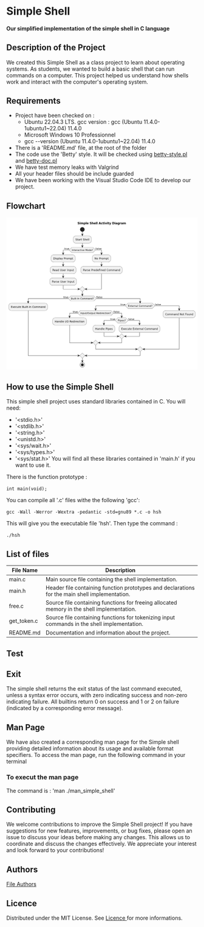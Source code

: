 # Simple Shell
#### Our simplified implementation of the simple shell in C language

## Description of the Project
We created this Simple Shell as a class project to learn about operating systems. As students, we wanted to build a basic shell that can run commands on a computer. This project helped us understand how shells work and interact with the computer's operating system.


## Requirements
* Project have been checked on :
    - Ubuntu 22.04.3 LTS. gcc version : gcc (Ubuntu 11.4.0-1ubuntu1~22.04) 11.4.0
    - Microsoft Windows 10 Professionnel
    - gcc --version (Ubuntu 11.4.0-1ubuntu1~22.04) 11.4.0
* There is a 'README.md' file, at the root of the folder
* The code use the 'Betty' style. It will be checked using [betty-style.pl](https://github.com/hs-hq/Betty/blob/main/betty-style.pl) and [betty-doc.pl](https://github.com/hs-hq/Betty/blob/main/betty-doc.pl)
* We have test memory leaks with Valgrind
* All your header files should be include guarded
* We have been working with the Visual Studio Code IDE to develop our project.

## Flowchart
<img src="diagram.png" alt= "Activity Diagram">

## How to use the Simple Shell

This simple shell project uses standard libraries contained in C. You will need:
- '<stdio.h>'
- '<stdlib.h>'
- '<string.h>'
- '<unistd.h>'
- '<sys/wait.h>'
- '<sys/types.h>'
- '<sys/stat.h>'
You will find all these libraries contained in 'main.h' if you want to use it.

There is the function prototype :
```
int main(void);
```

You can compile all '.c' files withe the following 'gcc':
```
gcc -Wall -Werror -Wextra -pedantic -std=gnu89 *.c -o hsh
```
This will give you the executable file 'hsh'.
Then type the command :
```
./hsh
```

## List of files
<table>
    <thead>
        <tr>
            <th>File Name</th>
            <th>Description</th>
        </tr>
    </thead>
    <tbody>
        <tr>
            <td>main.c</td>
            <td>Main source file containing the shell implementation.</td>
        </tr>
        <tr>
            <td>main.h</td>
            <td>Header file containing function prototypes and declarations for the main shell implementation.</td>
        </tr>
        <tr>
            <td>free.c</td>
            <td>Source file containing functions for freeing allocated memory in the shell implementation.</td>
        </tr>
         <tr>
            <td>get_token.c</td>
            <td>Source file containing functions for tokenizing input commands in the shell implementation.</td>
        </tr>
        <tr>
            <td>README.md</td>
            <td>Documentation and information about the project.</td>
        </tr>
    </tbody>
</table>

## Test


## Exit

The simple shell returns the exit status of the last command executed, unless a syntax error occurs, with zero indicating success and non-zero indicating failure. All builtins return 0 on success and 1 or 2 on failure (indicated by a corresponding error message).

## Man Page

We have also created a corresponding man page for the Simple shell providing detailed information about its usage and available format specifiers. To access the man page, run the following command in your terminal
### To execut  the man page 
The command is : 'man  ./man_simple_shell'

## Contributing
We welcome contributions to improve the Simple Shell project! If you have suggestions for new features, improvements, or bug fixes, please open an issue to discuss your ideas before making any changes. This allows us to coordinate and discuss the changes effectively. We appreciate your interest and look forward to your contributions!

## Authors
<a href="AUTHORS">File Authors<a>

## Licence
Distributed under the MIT License. See <a href="https://www.holbertonschool.com/">Licence </a>for more informations.